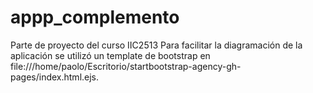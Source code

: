 # appp_complemento
Parte de proyecto del curso IIC2513 
Para facilitar la diagramación de la aplicación se utilizó un template de bootstrap en file:///home/paolo/Escritorio/startbootstrap-agency-gh-pages/index.html.ejs.
